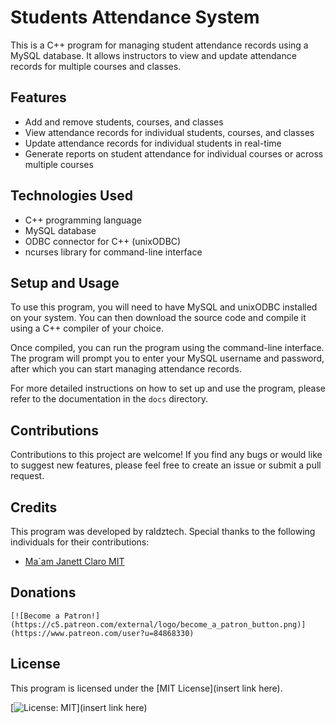 # Students Attendance System

This is a C++ program for managing student attendance records using a MySQL database. It allows instructors to view and update attendance records for multiple courses and classes.

## Features

- Add and remove students, courses, and classes
- View attendance records for individual students, courses, and classes
- Update attendance records for individual students in real-time
- Generate reports on student attendance for individual courses or across multiple courses

## Technologies Used

- C++ programming language
- MySQL database
- ODBC connector for C++ (unixODBC)
- ncurses library for command-line interface

## Setup and Usage

To use this program, you will need to have MySQL and unixODBC installed on your system. You can then download the source code and compile it using a C++ compiler of your choice.

Once compiled, you can run the program using the command-line interface. The program will prompt you to enter your MySQL username and password, after which you can start managing attendance records.

For more detailed instructions on how to set up and use the program, please refer to the documentation in the `docs` directory.

## Contributions

Contributions to this project are welcome! If you find any bugs or would like to suggest new features, please feel free to create an issue or submit a pull request.

## Credits

This program was developed by raldztech. Special thanks to the following individuals for their contributions:

- [Ma`am Janett Claro MIT]()

## Donations

    [![Become a Patron!] (https://c5.patreon.com/external/logo/become_a_patron_button.png)](https://www.patreon.com/user?u=84868330)
 



## License

This program is licensed under the [MIT License](insert link here).

[![License: MIT](https://img.shields.io/badge/License-MIT-yellow.svg)](insert link here)

